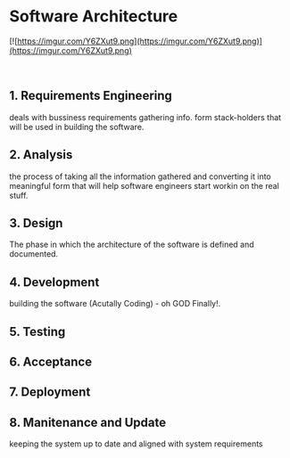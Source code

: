 # Software Architecture

[![https://imgur.com/Y6ZXut9.png](https://imgur.com/Y6ZXut9.png)](https://imgur.com/Y6ZXut9.png)

<br>

## 1. Requirements Engineering

deals with bussiness requirements gathering info. form stack-holders that will be used in building the software.


## 2. Analysis

the process of taking all the information gathered and converting it into meaningful form that will help software engineers start workin on the real stuff. 

## 3. Design 

The phase in which the architecture of the software is defined and documented.

## 4. Development 

building the software (Acutally Coding) - oh GOD Finally!.

## 5. Testing 



## 6. Acceptance 

## 7. Deployment 

## 8. Manitenance and Update

keeping the system up to date and aligned with system requirements

